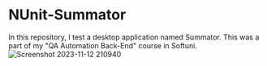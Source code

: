 # NUnit-Summator
In this repository, I test a desktop application named Summator.
This was a part of my "QA Automation Back-End" course in Softuni.
![Screenshot 2023-11-12 210940](https://github.com/NVelkova/NUnit-Summator/assets/108825667/d8ff2854-35c1-41db-b052-c9a08580eac0)
